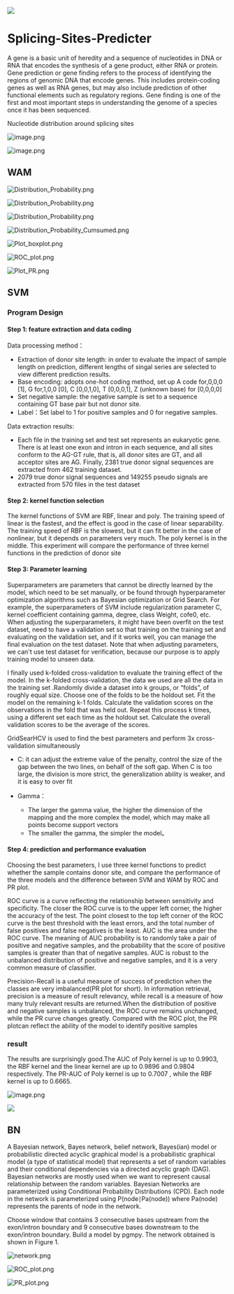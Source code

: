 <a title="Hits" target="_blank" href="https://github.com/Achuan-2/Splicing-Sites-Predicter"><img src="https://hits.b3log.org/Achuan-2/Splicing-Sites-Predicter.svg" ></a>
# Splicing-Sites-Predicter
A gene  is a basic unit of heredity and a sequence of nucleotides in DNA or RNA that encodes the synthesis of a gene product, either RNA or protein.  Gene prediction or gene finding refers to the process of identifying the regions of genomic DNA that encode genes. This includes protein-coding genes as well as RNA genes, but may also include prediction of other functional elements such as regulatory regions. Gene finding is one of the first and most important steps in understanding the genome of a species once it has been sequenced.



Nucleotide distribution around splicing sites

![image.png](https://b3logfile.com/siyuan/1610205759005/assets/image-20210517215453-5avulne.png)

![image.png](https://b3logfile.com/siyuan/1610205759005/assets/image-20210517215449-94tsq3d.png)

## WAM

![Distribution_Probability.png](https://b3logfile.com/siyuan/1610205759005/assets/pr_plot-20210625104703-al68s14.png)

![Distribution_Probability.png](https://b3logfile.com/siyuan/1610205759005/assets/ROC_plot-20210625104715-nlwll4i.png)

![Distribution_Probability.png](https://b3logfile.com/siyuan/1610205759005/assets/Distribution_Probability-20210602235755-1mc7fo9.png)

![Distribution_Probability_Cumsumed.png](https://b3logfile.com/siyuan/1610205759005/assets/Distribution_Probability_Cumsumed-20210602235747-irmi2lo.png)

![Plot_boxplot.png](https://b3logfile.com/siyuan/1610205759005/assets/Plot_boxplot-20210602235722-h05gaj2.png)



![ROC_plot.png](https://b3logfile.com/siyuan/1610205759005/assets/plot_ROC-20210625105031-fo42f09.png)

![Plot_PR.png](https://b3logfile.com/siyuan/1610205759005/assets/plot_PR_curve-20210625105041-0ol09o5.png)


## SVM

### Program Design

#### Step 1: feature extraction and data coding

Data processing method：

* Extraction of donor site length: in order to evaluate the impact of sample length on prediction, different lengths of singal series are selected to view different prediction results.
* Base encoding: adopts one-hot coding method, set up A code for,0,0,0 [1], G for,1,0,0 [0], C [0,0,1,0], T [0,0,0,1], Z (unknown base) for [0,0,0,0]
* Set negative sample: the negative sample is set to a sequence containing GT base pair but not donor site.
* Label：Set label to 1 for positive samples and 0 for negative samples.

Data extraction results:

* Each file in the training set and test set represents an eukaryotic gene. There is at least one exon and intron in each sequence, and all sites conform to the AG-GT rule, that is, all donor sites are GT, and all acceptor sites are AG. Finally, 2381 true donor signal  sequences are extracted from 462 training dataset.
* 2079 true donor signal sequences and 149255 pseudo signals are extracted from 570 files in the test dataset

#### Step 2: kernel function selection

The kernel functions of SVM are RBF, linear and poly. The training speed of linear is the fastest, and the effect is good in the case of linear separability. The training speed of RBF is the slowest, but it can fit better in the case of nonlinear, but it depends on parameters very much. The poly kernel is in the middle. This experiment will compare the performance of three kernel functions in the prediction of donor site

#### Step 3: Parameter learning

Superparameters  are parameters that cannot be directly learned by the model, which need to be set manually, or be found through hyperparameter optimization algorithms such as Bayesian optimization or Grid Search. For example, the superparameters of SVM include regularization parameter C, kernel coefficient containing gamma, degree, class Weight, cofe0, etc. When adjusting the superparameters, it might have been overfit on the test dataset, need to have a validation set so that training on the training set and evaluating on the validation set, and if it works  well, you can manage the final evaluation on the test dataset. Note that when adjusting parameters, we can't use test dataset for verification, because our purpose is to apply training model to unseen data.

I finally used  k-folded cross-validation  to evaluate the training effect of the model. In the k-folded cross-validation, the data we used are all the data in the training set .Randomly divide a dataset into k groups, or “folds”, of roughly equal size. Choose one of the folds to be the holdout set. Fit the model on the remaining k-1 folds. Calculate the validation scores on the observations in the fold that was held out. Repeat this process k times, using a different set each time as the holdout set. Calculate the overall validation scores to be the average of the scores.

GridSearHCV is used to find the best parameters and perform 3x cross-validation simultaneously

* C: it can adjust the extreme value of the penalty, control the size of the gap between the two lines, on behalf of the soft gap. When C is too large, the division is more strict, the generalization ability is weaker, and it is easy to over fit
* Gamma：

  * The larger the gamma value, the higher the dimension of the mapping and the more complex the model, which may make all points become support vectors
  * The smaller the gamma, the simpler the model。

#### Step 4: prediction and performance evaluation

Choosing the best parameters, I use three kernel functions to predict whether the sample contains donor site, and compare the performance of the three models and the difference between SVM and WAM by ROC and PR plot.

ROC curve is a curve reflecting the relationship between sensitivity and specificity. The closer the ROC curve is to the upper left corner, the higher the accuracy of the test. The point closest to the top left corner of the ROC curve is the best threshold with the least errors, and the total number of false positives and false negatives is the least. AUC is the area under the ROC curve. The meaning of AUC probability is to randomly take a pair of positive and negative samples, and the probability that the score of positive samples is greater than that of negative samples. AUC is robust to the unbalanced distribution of positive and negative samples, and it is a very common measure of classifier.

Precision-Recall is a useful measure of success of prediction when the classes are very imbalanced(PR plot for short). In information retrieval, precision is a measure of result relevancy, while recall is a measure of how many truly relevant results are returned.When the distribution of positive and negative samples is unbalanced, the ROC curve remains unchanged, while the PR curve changes greatly. Compared with the ROC plot, the PR plotcan reflect the ability of the model to identify positive samples


### result
The results are surprisingly good.The AUC of Poly kernel is up to 0.9903, the RBF kernel and the linear kernel are up to 0.9896 and 0.9804 respectively. The PR-AUC of Poly kernel is up to  0.7007 , while the RBF kernel is  up to 0.6665.

![image.png](https://b3logfile.com/siyuan/1610205759005/assets/image-20210611172832-dxzvppn.png)

![](https://b3logfile.com/siyuan/1610205759005/assets/PR_plot-20210602065916-fs6co0b.png)


## BN

A Bayesian network, Bayes network, belief network, Bayes(ian) model or probabilistic directed acyclic graphical model is a probabilistic graphical model (a type of statistical model) that represents a set of random variables and their conditional dependencies via a directed acyclic graph (DAG). Bayesian networks are mostly used when we want to represent causal relationship between the random variables. Bayesian Networks are parameterized using Conditional Probability Distributions (CPD). Each node in the network is parameterized using P(node∣Pa(node)) where Pa(node) represents the parents of node in the network.

Choose window that contains 3 consecutive bases  upstream from the exon/intron boundary and 9 consecutive bases  downstream to the exon/intron boundary. Build a model by pgmpy. The network  obtained is shown in Figure 1.

![network.png](https://b3logfile.com/siyuan/1610205759005/assets/network-20210609212835-4n4fayy.png)

![ROC_plot.png](https://b3logfile.com/siyuan/1610205759005/assets/ROC_plot-20210612090114-8p3ozb6.png)

![PR_plot.png](https://b3logfile.com/siyuan/1610205759005/assets/PR_plot-20210612085857-0mzid4l.png)
